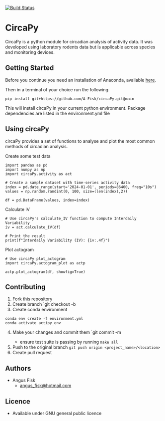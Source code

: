 [![Build Status](https://travis-ci.org/A-Fisk/actigraphy_analysis.png?branch=master)](https://travis-ci.org/A-Fisk/actigraphy_analysis)  


# CircaPy

CircaPy is a python module for circadian analysis of activity data.
It was developed using laboratory
rodents data but is applicable across species and monitoring devices.


## Getting Started

Before you continue you need an installation of Anaconda, available 
[here](https://www.anaconda.com/download).

Then in a terminal of your choice run the following 

```
pip install git+https://github.com/A-Fisk/circaPy.git@main
```

This will install circaPy in your current python environment.
Package dependencies are listed in the environment.yml file 


## Using circaPy

circaPy provides a set of functions to analyse and plot the most common
methods of circadian analysis.

Create some test data 
```
import pandas as pd
import numpy as np
import circaPy.activity as act

# Create a sample dataset with time-series activity data
index = pd.date_range(start='2024-01-01', periods=86400, freq="10s")
values = np.random.randint(0, 100, size=(len(index),2))

df = pd.DataFrame(values, index=index)
``` 

Calculate IV 
```
# Use circaPy's calculate_IV function to compute Interdaily Variability
iv = act.calculate_IV(df)

# Print the result
print(f"Interdaily Variability (IV): {iv:.4f}")
```

Plot actogram 
```
# Use circaPy plot_actogram
import circaPy.actogram_plot as actp

actp.plot_actogram(df, showfig=True)
```



## Contributing 

1. Fork this repository
2. Create branch `git checkout -b <branch-name>
3. Create conda environment
```
conda env create -f environment.yml
conda activate actipy_env
```
4. Make your changes and commit them `git commit -m <commit-message>
    - ensure test suite is passing by running `make all`
5. Push to the original branch `git push origin <project_name>/<location>`
6. Create pull request 


## Authors  

- Angus Fisk 
    - [angus_fisk@hotmail.com](angus_fisk@hotmail.com)
    

## Licence 

- Available under GNU general public licence 




